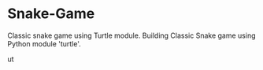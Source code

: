 # Snake-Game
Classic snake game using Turtle module.
Building Classic Snake game using Python module 'turtle'.

ut
